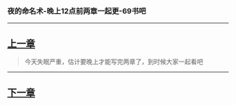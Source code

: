 ### 夜的命名术-晚上12点前两章一起更-69书吧

--------
[上一章](./ca17934e8fc6d92ed4f97285d6c07489.md)
--------


>
>
>
>今天失眠严重，估计要晚上才能写完两章了，到时候大家一起看吧
>
>

--------
[下一章](./17f849b60b03ba7a8c0ecdf5547e52f6.md)
--------
